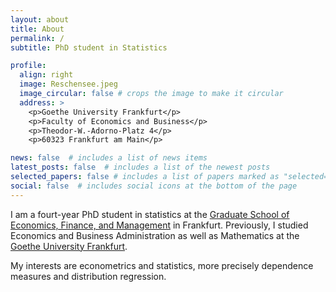 ```yaml
---
layout: about
title: About
permalink: /
subtitle: PhD student in Statistics

profile:
  align: right
  image: Reschensee.jpeg
  image_circular: false # crops the image to make it circular
  address: >
    <p>Goethe University Frankfurt</p>
    <p>Faculty of Economics and Business</p>
    <p>Theodor-W.-Adorno-Platz 4</p>
    <p>60323 Frankfurt am Main</p>

news: false  # includes a list of news items
latest_posts: false  # includes a list of the newest posts
selected_papers: false # includes a list of papers marked as "selected={true}"
social: false  # includes social icons at the bottom of the page
---
```


I am a fourt-year PhD student in statistics at the [Graduate School of Economics, Finance, and Management](https://www.gsefm.eu/about-us.html) in Frankfurt. Previously, I studied Economics and Business Administration as well as Mathematics at the [Goethe University Frankfurt](https://www.uni-frankfurt.de/de?locale=de).

My interests are econometrics and statistics, more precisely dependence measures and distribution regression.
